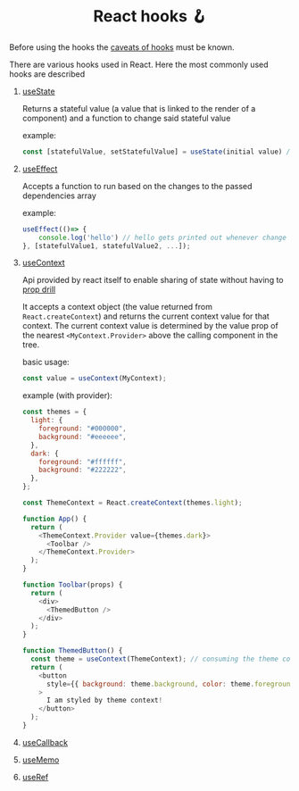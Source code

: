 <h1 align="center">React hooks 🪝</h1>

Before using the hooks the [caveats of hooks](https://reactjs.org/docs/hooks-rules.html) must be known.

There are various hooks used in React. Here the most commonly used hooks are described

1. [useState](https://reactjs.org/docs/hooks-reference.html#usestate)

   Returns a stateful value (a value that is linked to the render of a component) and a function to change said stateful value

   example:

   ```js
   const [statefulValue, setStatefulValue] = useState(initial value) // initial value can be of any type
   ```

2. [useEffect](https://reactjs.org/docs/hooks-reference.html#useEffect)

   Accepts a function to run based on the changes to the passed dependencies array

   example:

   ```js
   useEffect(()=> {
       console.log('hello') // hello gets printed out whenever change is detected in the dependencies
   }, [statefulValue1, statefulValue2, ...]);
   ```

3. [useContext](https://reactjs.org/docs/hooks-reference.html#usecontext)

   Api provided by react itself to enable sharing of state without having to [prop drill](https://medium.com/analytics-vidhya/props-drilling-in-react-js-934120a4906b)

   It accepts a context object (the value returned from `React.createContext`) and returns the current context value for that context. The current context value is determined by the value prop of the nearest `<MyContext.Provider>` above the calling component in the tree.

   basic usage:

   ```js
   const value = useContext(MyContext);
   ```

   example (with provider):

   ```js
   const themes = {
     light: {
       foreground: "#000000",
       background: "#eeeeee",
     },
     dark: {
       foreground: "#ffffff",
       background: "#222222",
     },
   };

   const ThemeContext = React.createContext(themes.light);

   function App() {
     return (
       <ThemeContext.Provider value={themes.dark}>
         <Toolbar />
       </ThemeContext.Provider>
     );
   }

   function Toolbar(props) {
     return (
       <div>
         <ThemedButton />
       </div>
     );
   }

   function ThemedButton() {
     const theme = useContext(ThemeContext); // consuming the theme context
     return (
       <button
         style={{ background: theme.background, color: theme.foreground }}
       >
         I am styled by theme context!
       </button>
     );
   }
   ```

4. [useCallback](https://reactjs.org/docs/hooks-reference.html#usecallback)
5. [useMemo](https://reactjs.org/docs/hooks-reference.html#usecallback)
6. [useRef](https://reactjs.org/docs/hooks-reference.html#usecallback)
